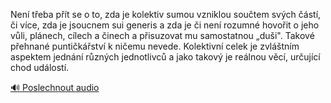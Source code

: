 
Není třeba přít se o to, zda je kolektiv sumou vzniklou součtem svých částí, či více, zda je jsoucnem sui generis a zda je či není rozumné hovořit o jeho vůli, plánech, cílech a činech a přisuzovat mu samostatnou „duši". Takové přehnané puntičkářství k ničemu nevede. Kolektivní celek je zvláštním aspektem jednání různých jednotlivců a jako takový je reálnou věcí, určující chod událostí.

[🔊 Poslechnout audio](/data/7-paragraphs/audio/chapter_18/para_013-Nen-teba-pt-se-o-to-zda-je-kolektiv-sumou-vzn.mp3)
